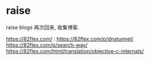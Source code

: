 # raise
raise blogs
再次回来,
收集博客.

https://82flex.com/
: https://82flex.com/p/dnstunnel/
  https://82flex.com/p/search-way/
  https://82flex.com/html/translation/objective-c-internals/

